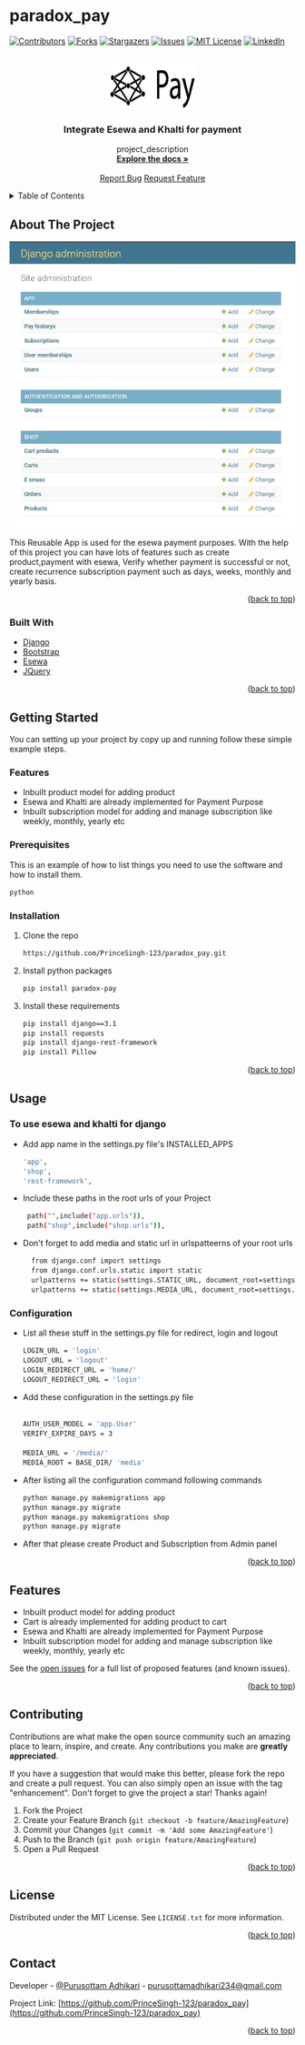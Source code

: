 # paradox_pay
<div id="top"></div>
<!--
*** Thanks for checking out the Best-README-Template. If you have a suggestion
*** that would make this better, please fork the repo and create a pull request
*** or simply open an issue with the tag "enhancement".
*** Don't forget to give the project a star!
*** Thanks again! Now go create something AMAZING! :D
-->



<!-- PROJECT SHIELDS -->
<!--
*** I'm using markdown "reference style" links for readability.
*** Reference links are enclosed in brackets [ ] instead of parentheses ( ).
*** See the bottom of this document for the declaration of the reference variables
*** for contributors-url, forks-url, etc. This is an optional, concise syntax you may use.
*** https://www.markdownguide.org/basic-syntax/#reference-style-links
-->
[![Contributors][contributors-shield]][contributors-url]
[![Forks][forks-shield]][forks-url]
[![Stargazers][stars-shield]][stars-url]
[![Issues][issues-shield]][issues-url]
[![MIT License][license-shield]][license-url]
[![LinkedIn][linkedin-shield]][linkedin-url]



<!-- PROJECT LOGO -->
<br />
<div align="center">
  <a href="https://github.com/github_username/repo_name">
    <img src="images/djesewa.png" alt="Logo" width="150" height="80">
  </a>

<h3 align="center">Integrate Esewa and Khalti for payment</h3>

  <p align="center">
    project_description
    <br />
    <!-- <a href="https://github.com/github_username/repo_name"><strong>Explore the docs Â»</strong></a>
    <br />
    <br />
    <a href="https://github.com/github_username/repo_name">View Demo</a>
    Â·
    <a href="https://github.com/github_username/repo_name/issues">Report Bug</a>
    Â·
    <a href="https://github.com/github_username/repo_name/issues">Request Feature</a> -->
    <a href="#"><strong>Explore the docs »</strong></a>
    <br />
    <br />
    <a href="#">Report Bug</a>
    <a href="#">Request Feature</a>
  </p>
</div>



<!-- TABLE OF CONTENTS -->
<details>
  <summary>Table of Contents</summary>
  <ol>
    <li>
      <a href="#about-the-project">About The Project</a>
      <ul>
        <li><a href="#built-with">Built With</a></li>
      </ul>
    </li>
    <li>
      <a href="#getting-started">Getting Started</a>
      <ul>
        <li><a href="#prerequisites">Prerequisites</a></li>
        <li><a href="#installation">Installation</a></li>
      </ul>
    </li>
    <li><a href="#usage">Usage</a></li>
    <li><a href="#features">Features</a></li>
    <li><a href="#contributing">Contributing</a></li>
    <li><a href="#license">License</a></li>
    <li><a href="#contact">Contact</a></li>
     
  </ol>
</details>



<!-- ABOUT THE PROJECT -->
## About The Project

[![Product Name Screen Shot][product-screenshot]](https://example.com)

 
This Reusable App is used for the esewa payment purposes. With the help of this project you can have lots of features 
such as create product,payment with esewa, Verify whether payment is successful or not, create recurrence subscription payment such as days, weeks, monthly and yearly basis.

<p align="right">(<a href="#top">back to top</a>)</p>



### Built With

* [Django](https://www.djangoproject.com/)
* [Bootstrap](https://getbootstrap.com)
* [Esewa](https://esewa.com.np/)
* [JQuery](https://jquery.com)

<p align="right">(<a href="#top">back to top</a>)</p>



<!-- GETTING STARTED -->
## Getting Started

You can setting up your project by  copy up and running follow these simple example steps.

### Features
* Inbuilt product model for adding product
* Esewa and Khalti are already implemented for Payment Purpose
* Inbuilt subscription model for adding and manage subscription like  weekly, monthly, yearly etc



### Prerequisites

This is an example of how to list things you need to use the software and how to install them.

  ```sh
  python
  ```

### Installation


1. Clone the repo
   ```sh
   https://github.com/PrinceSingh-123/paradox_pay.git
   ```
2. Install python packages
   ```sh
   pip install paradox-pay
   ```
3. Install these requirements
    ```sh
    pip install django==3.1
    pip install requests
    pip install django-rest-framework
    pip install Pillow
    ```
 

<p align="right">(<a href="#top">back to top</a>)</p>



<!-- USAGE EXAMPLES -->
## Usage

### To use esewa and khalti for django
* Add app name in the settings.py file's INSTALLED_APPS
  ```sh
  'app',
  'shop',
  'rest-framework',
  ```
* Include these paths in the root urls of your Project
  ```sh
   path("",include("app.urls")),
   path("shop",include("shop.urls")),
   ```
* Don't forget to add media and static url in urlspatteerns of your root urls
  ```sh
    from django.conf import settings
    from django.conf.urls.static import static
    urlpatterns += static(settings.STATIC_URL, document_root=settings.STATIC_ROOT)
    urlpatterns += static(settings.MEDIA_URL, document_root=settings.MEDIA_ROOT)
    ```


### Configuration

* List all these stuff in the settings.py file for redirect, login  and logout
  ```sh
  LOGIN_URL = 'login'
  LOGOUT_URL = 'logout'
  LOGIN_REDIRECT_URL = 'home/'
  LOGOUT_REDIRECT_URL = 'login'
  ```
* Add these configuration in the settings.py file
  ```sh

  AUTH_USER_MODEL = 'app.User'
  VERIFY_EXPIRE_DAYS = 3

  MEDIA_URL = '/media/'
  MEDIA_ROOT = BASE_DIR/ 'media'


  ```

* After listing all the configuration command following commands 
  ```sh
  python manage.py makemigrations app
  python manage.py migrate
  python manage.py makemigrations shop
  python manage.py migrate
  ```

* After that please create  Product and Subscription from Admin panel





<!-- _For more examples, please refer to the [Documentation](https://example.com)_ -->

<p align="right">(<a href="#top">back to top</a>)</p>



<!-- Features -->
## Features

* Inbuilt product model for adding product
* Cart is already implemented for adding product to cart
* Esewa and Khalti are already implemented for Payment Purpose
* Inbuilt subscription model for adding and manage subscription like  weekly, monthly, yearly etc




     

See the [open issues](https://github.com/PrinceSingh-123/paradox_pay/issues) for a full list of proposed features (and known issues).

<p align="right">(<a href="#top">back to top</a>)</p>



<!-- CONTRIBUTING -->
## Contributing

Contributions are what make the open source community such an amazing place to learn, inspire, and create. Any contributions you make are **greatly appreciated**.

If you have a suggestion that would make this better, please fork the repo and create a pull request. You can also simply open an issue with the tag "enhancement".
Don't forget to give the project a star! Thanks again!

1. Fork the Project
2. Create your Feature Branch (`git checkout -b feature/AmazingFeature`)
3. Commit your Changes (`git commit -m 'Add some AmazingFeature'`)
4. Push to the Branch (`git push origin feature/AmazingFeature`)
5. Open a Pull Request

<p align="right">(<a href="#top">back to top</a>)</p>



<!-- LICENSE -->
## License

Distributed under the MIT License. See `LICENSE.txt` for more information.

<p align="right">(<a href="#top">back to top</a>)</p>



<!-- CONTACT -->
## Contact

Developer - [@Purusottam Adhikari](https://www.linkedin.com/in/purusottam-adhikari/) - purusottamadhikari234@gmail.com

Project Link: [https://github.com/PrinceSingh-123/paradox_pay](https://github.com/PrinceSingh-123/paradox_pay)

<p align="right">(<a href="#top">back to top</a>)</p>



<!-- MARKDOWN LINKS & IMAGES -->
<!-- https://www.markdownguide.org/basic-syntax/#reference-style-links -->
[contributors-shield]: https://img.shields.io/github/contributors/PrinceSingh-123/paradox_pay?style=for-the-badge
[contributors-url]: https://github.com/PrinceSingh-123/paradox_payment/graphs/contributors
[forks-shield]: https://img.shields.io/github/forks/PrinceSingh-123/paradox_pay?style=for-the-badge
[forks-url]: https://github.com/PrinceSingh-123/paradox_pay/network
[stars-shield]: https://img.shields.io/github/stars/PrinceSingh-123/paradox_pay?style=for-the-badge
[stars-url]: https://github.com/PrinceSingh-123/paradox_pay/stargazers
[issues-shield]: https://img.shields.io/github/issues/PrinceSingh-123/paradox_pay?style=for-the-badge
[issues-url]: https://github.com/PrinceSingh-123/paradox_pay/issues
[license-shield]: https://img.shields.io/github/license/PrinceSingh-123/paradox_pay?style=for-the-badge
[license-url]: https://github.com/PrinceSingh-123/paradox_pay/blob/main/LICENSE.txt
[linkedin-shield]: https://img.shields.io/badge/-LinkedIn-black.svg?style=for-the-badge&logo=linkedin&colorB=555
[linkedin-url]: https://www.linkedin.com/in/purusottam-adhikari/
[product-screenshot]: images/admin.jpg



